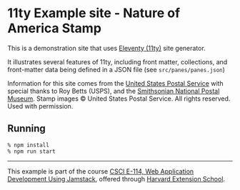 # 11ty Example site - Nature of America Stamp 

This is a demonstration site that uses [Eleventy (11ty)](https://11ty.dev/) site generator.

It illustrates several features of 11ty, including front matter, collections, and front-matter data being defined in a JSON file (see `src/panes/panes.json`)

Information for this site comes from the [United States Postal Service](https://about.usps.com/who/profile/) with special thanks to Roy Betts (USPS), and the [Smithsonian National Postal Museum](https://postalmuseum.si.edu/).  Stamp images © United States Postal Service. All rights reserved. Used with permission.

## Running
```
% npm install
% npm run start
```
---
This example is part of the course [CSCI E-114, Web Application Development Using Jamstack](https://courses.dce.harvard.edu/?details&crn=26437), offered through [Harvard Extension School](https://extension.harvard.edu/).
